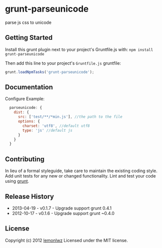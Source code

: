 # grunt-parseunicode

parse js css to unicode

## Getting Started
Install this grunt plugin next to your project's Gruntfile.js with: `npm install grunt-parseunicode`

Then add this line to your project's `Gruntfile.js` gruntfile:

```javascript
grunt.loadNpmTasks('grunt-parseunicode');
```

[grunt]: http://gruntjs.com/
[getting_started]: https://github.com/gruntjs/grunt/blob/master/docs/getting_started.md

## Documentation
Configure Example:
```javascript
  parseunicode: {
    dist: {
      src: ['test/**/*min.js'], //the path to the file
      options: {
        charset: 'utf8', //default utf8
        type: 'js' //default js
      }
    }
  }
```

## Contributing
In lieu of a formal styleguide, take care to maintain the existing coding style. Add unit tests for any new or changed functionality. Lint and test your code using [grunt][grunt].

## Release History
 * 2013-04-19 - v0.1.7 - Upgrade support grunt 0.4.1 
 * 2012-10-17 - v0.1.6 - Upgrade support grunt ~0.4.0 

## License
Copyright (c) 2012 [lemonlwz](http://www.coolicer.com/)
Licensed under the MIT license.